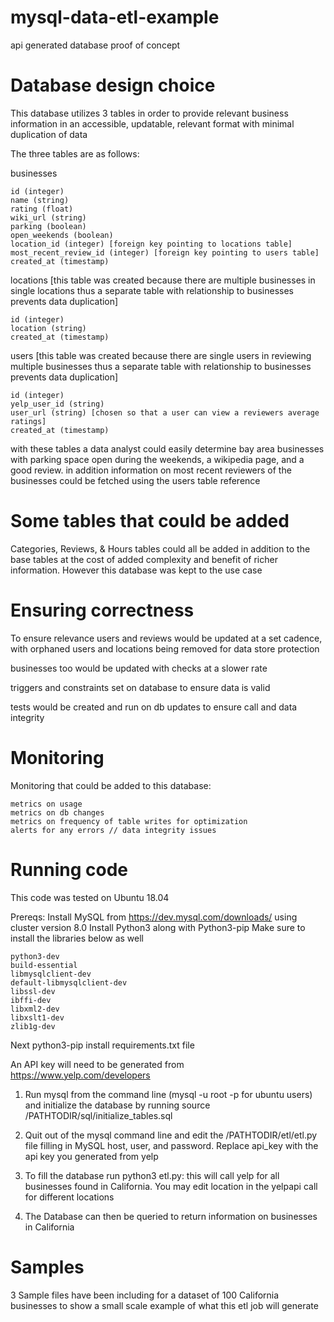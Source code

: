 # mysql-data-etl-example
api generated database proof of concept

# Database design choice

This database utilizes 3 tables in order to provide relevant business information
in an accessible, updatable, relevant format with minimal duplication of data

The three tables are as follows:

businesses
```
id (integer)
name (string)
rating (float)
wiki_url (string)
parking (boolean)
open_weekends (boolean)
location_id (integer) [foreign key pointing to locations table]
most_recent_review_id (integer) [foreign key pointing to users table]
created_at (timestamp)
```

locations
[this table was created because there are multiple businesses in single locations
 thus a separate table with relationship to businesses prevents data duplication]
```
id (integer)
location (string)
created_at (timestamp)
```

users
[this table was created because there are single users in reviewing multiple businesses
 thus a separate table with relationship to businesses prevents data duplication]
```
id (integer)
yelp_user_id (string)
user_url (string) [chosen so that a user can view a reviewers average ratings]
created_at (timestamp)
```

with these tables a data analyst could easily determine bay area businesses
with parking space open during the weekends, a wikipedia page, and a good review.
in addition information on most recent reviewers of the businesses could be fetched
using the users table reference

# Some tables that could be added
Categories, Reviews, & Hours tables could all be added in addition to the base tables
at the cost of added complexity and benefit of richer information. However this database
was kept to the use case

# Ensuring correctness

To ensure relevance users and reviews would be updated at a set cadence, with
orphaned users and locations being removed for data store protection

businesses too would be updated with checks at a slower rate

triggers and constraints set on database to ensure data is valid

tests would be created and run on db updates to ensure call and data integrity

# Monitoring

Monitoring that could be added to this database:
```
metrics on usage
metrics on db changes
metrics on frequency of table writes for optimization
alerts for any errors // data integrity issues
```

# Running code
This code was tested on Ubuntu 18.04

Prereqs:
Install MySQL from https://dev.mysql.com/downloads/ using cluster version 8.0
Install Python3 along with Python3-pip
Make sure to install the libraries below as well
```
python3-dev      
build-essential
libmysqlclient-dev
default-libmysqlclient-dev
libssl-dev
ibffi-dev      
libxml2-dev
libxslt1-dev
zlib1g-dev
```
Next python3-pip install requirements.txt file

An API key will need to be generated from https://www.yelp.com/developers

1. Run mysql from the command line (mysql -u root -p for ubuntu users) and
   initialize the database by running source /PATHTODIR/sql/initialize_tables.sql

2. Quit out of the mysql command line and edit the /PATHTODIR/etl/etl.py file filling
   in MySQL host, user, and password. Replace api_key with the api key you generated
   from yelp

3. To fill the database run python3 etl.py: this will call yelp for all businesses
   found in California. You may edit location in the yelpapi call for different locations

4. The Database can then be queried to return information on businesses in California

# Samples
3 Sample files have been including for a dataset of 100 California businesses to show
a small scale example of what this etl job will generate
